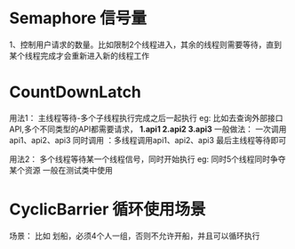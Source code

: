# Semaphore 信号量
1、控制用户请求的数量。比如限制2个线程进入，其余的线程则需要等待，直到某个线程完成才会重新进入新的线程工作
# CountDownLatch 
用法1：
  主线程等待-多个子线程执行完成之后一起执行
   eg: 比如去查询外部接口API,多个不同类型的API都需要请求， 
   **1.api1 2.api2 3.api3**
   一般做法： 一次调用api1、api2、api3
   同时调用 ：多线程调用api1、api2、api3
   最后主线程等待即可
   
用法2：
  多个线程等待某一个线程信号，同时开始执行
    eg: 同时5个线程同时争夺某个资源
    一般在测试类中使用

# CyclicBarrier 循环使用场景
场景：
  比如 划船，必须4个人一组，否则不允许开船，并且可以循环执行
   